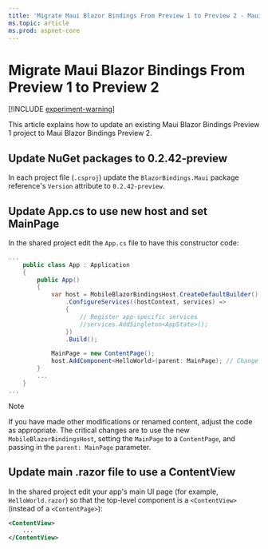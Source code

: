 ```yaml
---
title: 'Migrate Maui Blazor Bindings From Preview 1 to Preview 2 - Maui Blazor Bindings'
ms.topic: article
ms.prod: aspnet-core
---
```


# Migrate Maui Blazor Bindings From Preview 1 to Preview 2

[!INCLUDE [experiment-warning](../includes/experiment-warning.md)]

This article explains how to update an existing Maui Blazor Bindings Preview 1 project to Maui Blazor Bindings Preview 2.

## Update NuGet packages to 0.2.42-preview

In each project file (`.csproj`) update the `BlazorBindings.Maui` package reference's `Version` attribute to `0.2.42-preview`.

## Update App.cs to use new host and set MainPage

In the shared project edit the `App.cs` file to have this constructor code:

```csharp
...
    public class App : Application
    {
        public App()
        {
            var host = MobileBlazorBindingsHost.CreateDefaultBuilder()
                .ConfigureServices((hostContext, services) =>
                {
                    // Register app-specific services
                    //services.AddSingleton<AppState>();
                })
                .Build();

            MainPage = new ContentPage();
            host.AddComponent<HelloWorld>(parent: MainPage); // Change 'HelloWorld' to your app's main UI page
        }
        ...
    }
...
```

> [!NOTE]
   > If you have made other modifications or renamed content, adjust the code as appropriate. The critical changes are to use the new `MobileBlazorBindingsHost`, setting the `MainPage` to a `ContentPage`, and passing in the `parent: MainPage` parameter.

## Update main .razor file to use a ContentView

In the shared project edit your app's main UI page (for example, `HelloWorld.razor`) so that the top-level component is a `<ContentView>` (instead of a `<ContentPage>`):

```xml
<ContentView>
    ...
</ContentView>
```
